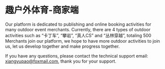 # 趣户外体育-商家端

Our platform is dedicated to publishing and online booking activities for many outdoor event merchants. Currently, there are 4 types of outdoor activities such as “卡丁车”, “攀岩”, “真人CS” and “丛林穿越”, totaling 500 Merchants join our platform, we hope to have more outdoor activities to join us, let us develop together and make progress together.

If you have any questions, please contact the technical support email: xiangyupao@foxmail.com, thank you for your support.
